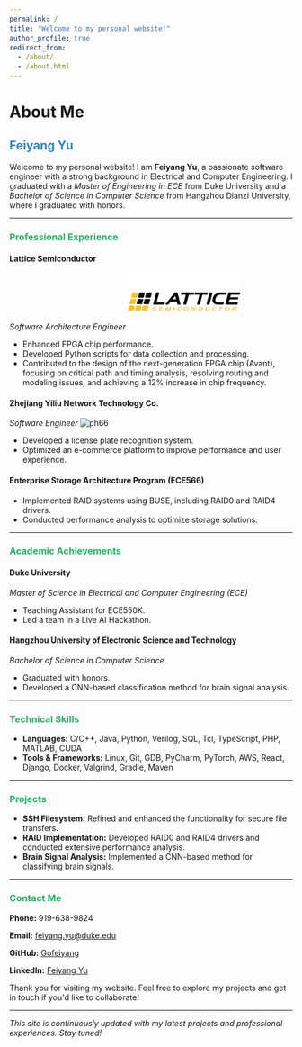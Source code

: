 ```yaml
---
permalink: /
title: "Welcome to my personal website!"
author_profile: true
redirect_from: 
  - /about/
  - /about.html
---
```



# About Me

<h2 style="color: #2E86C1;">Feiyang Yu</h2>

<p>Welcome to my personal website! I am <strong>Feiyang Yu</strong>, a passionate software engineer with a strong background in Electrical and Computer Engineering. I graduated with a <em>Master of Engineering in ECE</em> from Duke University and a <em>Bachelor of Science in Computer Science</em> from Hangzhou Dianzi University, where I graduated with honors.</p>

<hr>

<h3 style="color: #28B463;">Professional Experience</h3>

<h4>Lattice Semiconductor</h4>
<em>Software Architecture Engineer</em>
<img src="images/logo_lattice.png" alt="Lattice Semiconductor" style="width:200px;"/>
<ul>
    <li>Enhanced FPGA chip performance.</li>
    <li>Developed Python scripts for data collection and processing.</li>
    <li>Contributed to the design of the next-generation FPGA chip (Avant), focusing on critical path and timing analysis, resolving routing and modeling issues, and achieving a 12% increase in chip frequency.</li>
</ul>

<h4>Zhejiang Yiliu Network Technology Co.</h4>
<em>Software Engineer</em>
<img src="images/phr66.jpg" alt="ph66" style="width:200px;"/>
<ul>
    <li>Developed a license plate recognition system.</li>
    <li>Optimized an e-commerce platform to improve performance and user experience.</li>
</ul>

<h4>Enterprise Storage Architecture Program (ECE566)</h4>
<ul>
    <li>Implemented RAID systems using BUSE, including RAID0 and RAID4 drivers.</li>
    <li>Conducted performance analysis to optimize storage solutions.</li>
</ul>

<hr>

<h3 style="color: #28B463;">Academic Achievements</h3>

<h4>Duke University</h4>
<em>Master of Science in Electrical and Computer Engineering (ECE)</em>
<ul>
    <li>Teaching Assistant for ECE550K.</li>
    <li>Led a team in a Live AI Hackathon.</li>
</ul>

<h4>Hangzhou University of Electronic Science and Technology</h4>
<em>Bachelor of Science in Computer Science</em>
<ul>
    <li>Graduated with honors.</li>
    <li>Developed a CNN-based classification method for brain signal analysis.</li>
</ul>

<hr>

<h3 style="color: #28B463;">Technical Skills</h3>

<ul>
    <li><strong>Languages:</strong> C/C++, Java, Python, Verilog, SQL, Tcl, TypeScript, PHP, MATLAB, CUDA</li>
    <li><strong>Tools & Frameworks:</strong> Linux, Git, GDB, PyCharm, PyTorch, AWS, React, Django, Docker, Valgrind, Gradle, Maven</li>
</ul>

<hr>

<h3 style="color: #28B463;">Projects</h3>

<ul>
    <li><strong>SSH Filesystem:</strong> Refined and enhanced the functionality for secure file transfers.</li>
    <li><strong>RAID Implementation:</strong> Developed RAID0 and RAID4 drivers and conducted extensive performance analysis.</li>
    <li><strong>Brain Signal Analysis:</strong> Implemented a CNN-based method for classifying brain signals.</li>
</ul>

<hr>

<h3 style="color: #28B463;">Contact Me</h3>

<p><strong>Phone:</strong> 919-638-9824</p>
<p><strong>Email:</strong> <a href="mailto:feiyang.yu@duke.edu">feiyang.yu@duke.edu</a></p>
<p><strong>GitHub:</strong> <a href="https://github.com/Gofeiyang">Gofeiyang</a></p>
<p><strong>LinkedIn:</strong> <a href="https://www.linkedin.com/in/feiyang-frank-yu-0105b121a/">Feiyang Yu</a></p>

<p>Thank you for visiting my website. Feel free to explore my projects and get in touch if you'd like to collaborate!</p>

<hr>

<p><em>This site is continuously updated with my latest projects and professional experiences. Stay tuned!</em></p>
